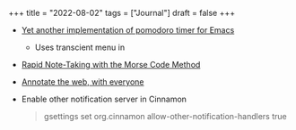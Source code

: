 +++
title = "2022-08-02"
tags = ["Journal"]
draft = false
+++

-   [Yet another implementation of pomodoro timer for Emacs](https://github.com/SqrtMinusOne/pomm.el)
    -   Uses transcient menu in

-   [Rapid Note-Taking with the Morse Code Method](https://www.calnewport.com/blog/2008/02/18/monday-master-class-rapid-note-taking-with-the-morse-code-method/)

-   [Annotate the web, with everyone](https://web.hypothes.is/)

-   Enable other notification server in Cinnamon

    > gsettings set org.cinnamon allow-other-notification-handlers true